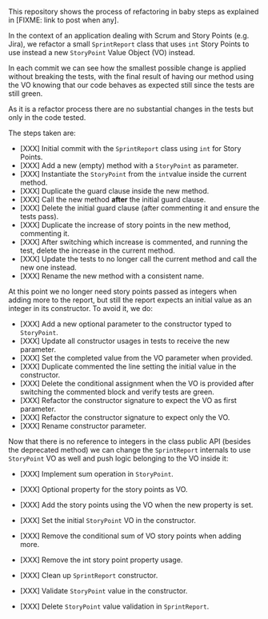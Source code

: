 This repository shows the process of refactoring in baby steps as explained in [FIXME: link to post when any].

In the context of an application dealing with Scrum and Story Points (e.g. Jira), we refactor a small `SprintReport`
class that uses `int` Story Points to use instead a new `StoryPoint` Value Object (VO) instead.

In each commit we can see how the smallest possible change is applied without breaking the tests, with the final result
of having our method using the VO knowing that our code behaves as expected still since the tests are still green.

As it is a refactor process there are no substantial changes in the tests but only in the code tested.

The steps taken are:

* [XXX] Initial commit with the `SprintReport` class using `int` for Story Points.
* [XXX] Add a new (empty) method with a `StoryPoint` as parameter.
* [XXX] Instantiate the `StoryPoint` from the `int`value inside the current method.
* [XXX] Duplicate the guard clause inside the new method.
* [XXX] Call the new method **after** the initial guard clause.
* [XXX] Delete the initial guard clause (after commenting it and ensure the tests pass).
* [XXX] Duplicate the increase of story points in the new method, commenting it.
* [XXX] After switching which increase is commented, and running the test, delete the increase in the current method.
* [XXX] Update the tests to no longer call the current method and call the new one instead.
* [XXX] Rename the new method with a consistent name.

At this point we no longer need story points passed as integers when adding more to the report, but still the report expects an initial value as an integer in its constructor. To avoid it, we do:

* [XXX] Add a new optional parameter to the constructor typed to `StoryPoint`.
* [XXX] Update all constructor usages in tests to receive the new parameter.
* [XXX] Set the completed value from the VO parameter when provided.
* [XXX] Duplicate commented the line setting the initial value in the constructor.
* [XXX] Delete the conditional assignment when the VO is provided after switching the commented block and verify tests are green.
* [XXX] Refactor the constructor signature to expect the VO as first parameter.
* [XXX] Refactor the constructor signature to expect only the VO.
* [XXX] Rename constructor parameter.

Now that there is no reference to integers in the class public API (besides the deprecated method) we can change the `SprintReport` internals to use `StoryPoint` VO as well and push logic belonging to the VO inside it:

* [XXX] Implement sum operation in `StoryPoint`.
* [XXX] Optional property for the story points as VO.
* [XXX] Add the story points using the VO when the new property is set.
* [XXX] Set the initial `StoryPoint` VO in the constructor.
* [XXX] Remove the conditional sum of VO story points when adding more.
* [XXX] Remove the int story point property usage.
* [XXX] Clean up `SprintReport` constructor.

* [XXX] Validate `StoryPoint` value in the constructor.
* [XXX] Delete `StoryPoint` value validation in `SprintReport`.




